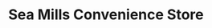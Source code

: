---
title: "Sea Mills Convenience Store"
url: /bristol/sea-mills-convenience-store/
shop: Lebensmittel
---